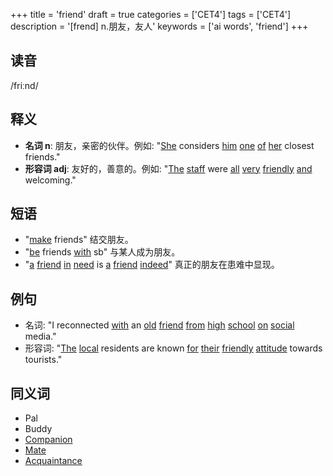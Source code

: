 +++
title = 'friend'
draft = true
categories = ['CET4']
tags = ['CET4']
description = '[frend] n.朋友，友人'
keywords = ['ai words', 'friend']
+++

## 读音
/friːnd/

## 释义
- **名词 n**: 朋友，亲密的伙伴。例如: "[She](/zh/post/she/) considers [him](/zh/post/him/) [one](/zh/post/one/) [of](/zh/post/of/) [her](/zh/post/her/) closest friends."
- **形容词 adj**: 友好的，善意的。例如: "[The](/zh/post/the/) [staff](/zh/post/staff/) were [all](/zh/post/all/) [very](/zh/post/very/) [friendly](/zh/post/friendly/) [and](/zh/post/and/) welcoming."

## 短语
- "[make](/zh/post/make/) friends" 结交朋友。
- "[be](/zh/post/be/) friends [with](/zh/post/with/) sb" 与某人成为朋友。
- "[a](/zh/post/a/) [friend](/zh/post/friend/) [in](/zh/post/in/) [need](/zh/post/need/) is [a](/zh/post/a/) [friend](/zh/post/friend/) [indeed](/zh/post/indeed/)" 真正的朋友在患难中显现。

## 例句
- 名词: "I reconnected [with](/zh/post/with/) an [old](/zh/post/old/) [friend](/zh/post/friend/) [from](/zh/post/from/) [high](/zh/post/high/) [school](/zh/post/school/) [on](/zh/post/on/) [social](/zh/post/social/) media."
- 形容词: "[The](/zh/post/the/) [local](/zh/post/local/) residents are known [for](/zh/post/for/) [their](/zh/post/their/) [friendly](/zh/post/friendly/) [attitude](/zh/post/attitude/) towards tourists."

## 同义词
- Pal
- Buddy
- [Companion](/zh/post/companion/)
- [Mate](/zh/post/mate/)
- [Acquaintance](/zh/post/acquaintance/)
